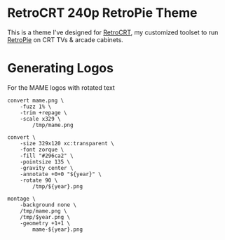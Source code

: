 # RetroCRT 240p RetroPie Theme

This is a theme I've designed for [RetroCRT](https://github.com/xovox/RetroCRT), my customized toolset to run [RetroPie](https://retropie.org.uk) on CRT TVs & arcade cabinets.

# Generating Logos

For the MAME logos with rotated text
```
convert mame.png \
	-fuzz 1% \
	-trim +repage \
	-scale x329 \
		/tmp/mame.png

convert \
	-size 329x120 xc:transparent \
	-font zorque \
	-fill "#296ca2" \
	-pointsize 135 \
	-gravity center \
	-annotate +0+0 "${year}" \
	-rotate 90 \
		/tmp/${year}.png

montage \
	-background none \
	/tmp/mame.png \
	/tmp/$year.png \
	-geometry +1+1 \
		mame-${year}.png
```
